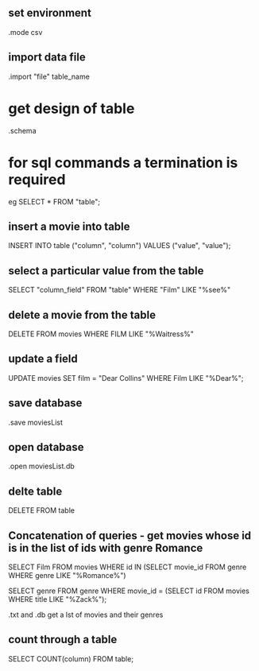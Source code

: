 ## set environment
.mode csv

## import data file
.import "file" table_name

# get design of table 
.schema

# for sql commands a termination is required
eg SELECT * FROM "table";

## insert a movie into table
INSERT INTO table ("column", "column") VALUES ("value", "value");

## select a particular value from the table
SELECT "column_field" FROM "table" WHERE "Film" LIKE "%see%"

## delete a movie from the table 
DELETE FROM movies WHERE FILM LIKE "%Waitress%"

## update a field
UPDATE movies SET film = "Dear Collins" WHERE Film LIKE "%Dear%";

## save database 
.save moviesList 

## open database
.open moviesList.db

## delte table
DELETE FROM table

## Concatenation of queries - get movies whose id is in the list of ids with genre Romance
SELECT Film FROM movies WHERE id IN (SELECT movie_id FROM genre WHERE genre LIKE "%Romance%")

SELECT genre FROM genre WHERE movie_id = (SELECT id FROM movies WHERE title LIKE "%Zack%");

.txt and .db
get a lst of movies and their genres 

## count through a table
SELECT COUNT(column) FROM table;